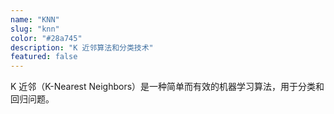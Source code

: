 ```yaml
---
name: "KNN"
slug: "knn"
color: "#28a745"
description: "K 近邻算法和分类技术"
featured: false
---
```


K 近邻（K-Nearest Neighbors）是一种简单而有效的机器学习算法，用于分类和回归问题。
